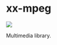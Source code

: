 # xx-mpeg

![](https://github.com/davidzeng0/xx-mpeg/actions/workflows/build.yml/badge.svg?event=push)

Multimedia library.